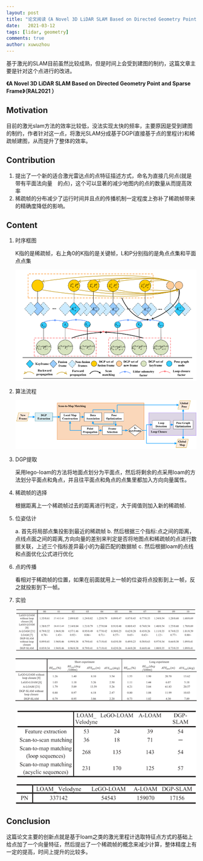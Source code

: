 ```yaml
---
layout: post
title: "论文阅读《A Novel 3D LiDAR SLAM Based on Directed Geometry Point and Sparse Frame》"
date:   2021-03-12
tags: [lidar, geometry]
comments: true
author: xuwuzhou
---
```


基于激光的SLAM目前虽然比较成熟，但是时间上会受到建图的制约，这篇文章主要是针对这个点进行的改进。

<!-- more -->

**《A Novel 3D LiDAR SLAM Based on Directed Geometry Point and Sparse Frame》（RAL2021 ）**

## Motivation

   目前的激光slam方法的效率比较低，没法实现太快的频率，主要原因是受到建图的制约，作者针对这一点，将激光SLAM分成基于DGP(直接基于点的里程计)和稀疏帧建图，从而提升了整体的效率。

## Contribution

1. 提出了一个新的适合激光雷达点的点特征描述方式，命名为直接几何点(就是带有平面法向量　的点)，这个可以显著的减少地图内的点的数量从而提高效率
2. 稀疏帧的分布减少了运行时间并且点的传播机制一定程度上弥补了稀疏帧带来的精确度降低的影响。

## Content 

1. 时序框图

   K指的是稀疏帧，右上角0的K指的是关键帧，L和P分别指的是角点点集和平面点点集

   ![论文10图片1](../images/论文10图片1.png)
   
2. 算法流程

   ![论文10图片2](../images/论文10图片2.png)

3. DGP提取

   采用lego-loam的方法将地面点划分为平面点，然后将剩余的点采用loam的方法划分平面点和角点，并且往平面点和角点的点集里都加入方向向量属性。
   
4. 稀疏帧的选择

   根据距离上一个稀疏帧过去的距离进行判定，大于阈值则加入新的稀疏帧.
   
5. 位姿估计

   a. 首先将局部点集投影到最近的稀疏帧
   b. 然后根据三个指标:点之间的距离，点线点面之间的距离,方向向量的差别来判定是否将地图点和稀疏帧的点进行数据关联，上述三个指标差异最小的为最匹配的数据帧
   c. 然后根据loam的点线和点面优化公式进行优化
   
6. 点的传播

   看相对于稀疏帧的位置，如果在前面就用上一帧的位姿将点投影到上一帧，反之就投影到下一帧。
   
7. 实验

   ![论文10图片3](../images/论文10图片3.png)
   
   ![论文10图片4](../images/论文10图片4.png)
   
   ![论文10图片5](../images/论文10图片5.png)
   
   ![论文10图片7](../images/论文10图片7.png)
   
## Conclusion

   这篇论文主要的创新点就是基于loam之类的激光里程计选取特征点方式的基础上给点加了一个向量特征，然后提出了一个稀疏帧的概念来减少计算，整体精度上有一定的提高，时间上提升的比较多。
   